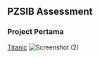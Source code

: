 ## PZSIB Assessment

### Project Pertama

[Titanic](https://github.com/tshakiraa/tshakiraa.github.io/blob/main/PZSIB1.ipynb)
![Screenshot (2)](https://user-images.githubusercontent.com/104211310/164958538-c8f4b6d0-0436-4ef0-9633-98fe8299967f.png)

